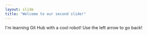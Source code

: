 ```yaml
---
layout: slide
title: "Welcome to our second slide!"
---
```

I'm learning Git Hub with a cool robot!
Use the left arrow to go back!
